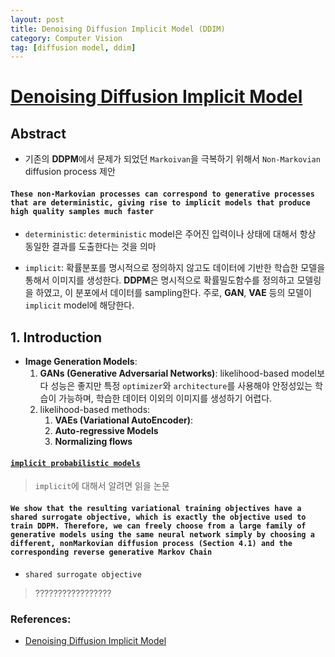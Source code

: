 ```yaml
---
layout: post
title: Denoising Diffusion Implicit Model (DDIM)
category: Computer Vision
tag: [diffusion model, ddim]
---
```


# [Denoising Diffusion Implicit Model](https://arxiv.org/pdf/2010.02502.pdf)


## Abstract

- 기존의 **DDPM**에서 문제가 되었던 `Markoivan`을 극복하기 위해서 `Non-Markovian` diffusion process 제안

#### `These non-Markovian processes can correspond to generative processes that are deterministic, giving rise to implicit models that produce high quality samples much faster`

- `deterministic`: `deterministic` model은 주어진 입력이나 상태에 대해서 항상 동일한 결과를 도출한다는 것을 의마

- `implicit`: 확률분포를 명시적으로 정의하지 않고도 데이터에 기반한 학습한 모델을 통해서 이미지를 생성한다. **DDPM**은 명시적으로 확률밀도함수를 정의하고 모델링을 하였고, 이 분포에서 데이터를 sampling한다. 주로, **GAN**, **VAE** 등의 모델이 `implicit` model에 해당한다. 

## 1. Introduction

- **Image Generation Models**: 
    1. **GANs (Generative Adversarial Networks)**: likelihood-based model보다 성능은 좋지만 특정 `optimizer`와 `architecture`를 사용해야 안정성있는 학습이 가능하며, 학습한 데이터 이외의 이미지를 생성하기 어렵다. 
    2. likelihood-based methods: 
        1. **VAEs (Variational AutoEncoder)**: 
        2. **Auto-regressive Models**
        3. **Normalizing flows**



#### [`implicit probabilistic models`](https://arxiv.org/pdf/1610.03483.pdf)

> `implicit`에 대해서 알려면 읽을 논문

#### `We show that the resulting variational training objectives have a shared surrogate objective, which is exactly the objective used to train DDPM. Therefore, we can freely choose from a large family of generative models using the same neural network simply by choosing a different, nonMarkovian diffusion process (Section 4.1) and the corresponding reverse generative Markov Chain`

- `shared surrogate objective`

> ?????????????????

### References:
- [Denoising Diffusion Implicit Model](https://arxiv.org/pdf/2010.02502.pdf)